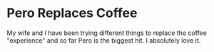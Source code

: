 # Pero Replaces Coffee

My wife and I have been trying different things to replace the coffee
"experience" and so far Pero is the biggest hit. I absolutely love it.

